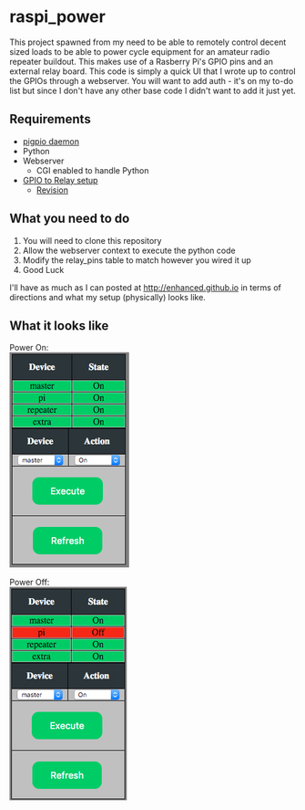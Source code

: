# raspi_power
This project spawned from my need to be able to remotely control decent sized loads to be able to power cycle equipment for an amateur radio repeater buildout.  This makes use of a Rasberry Pi's GPIO pins and an external relay board.  This code is simply a quick UI that I wrote up to control the GPIOs through a webserver.  You will want to add auth - it's on my to-do list but since I don't have any other base code I didn't want to add it just yet.

## Requirements
* [pigpio daemon](http://abyz.co.uk/rpi/pigpio/)
* Python
* Webserver
    - CGI enabled to handle Python
* [GPIO to Relay setup](http://enhanced.github.io/2016/02/Rasberry_Pi_Power_Control_PT1)
    - [Revision](http://enhanced.github.io/2016/02/Rasberry_Pi_Power_Control_PT1_5)

## What you need to do
1. You will need to clone this repository
2. Allow the webserver context to execute the python code 
3. Modify the relay_pins table to match however you wired it up
4. Good Luck 

I'll have as much as I can posted at http://enhanced.github.io in terms of directions and what my setup (physically) looks like.

## What it looks like

Power On:<br>
![Power ON](on.png "Power On")

Power Off:<br>
![Power ON](off.png "Power Off")
